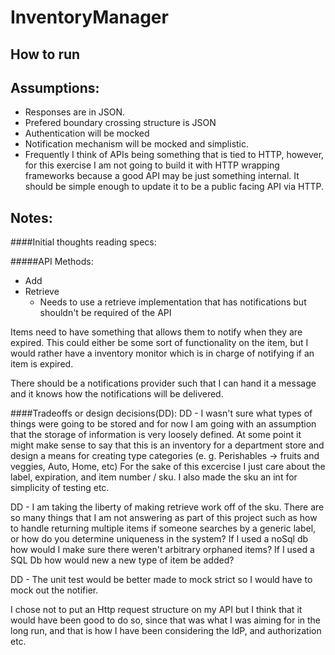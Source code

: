 # InventoryManager

## How to run


## Assumptions: ##
* Responses are in JSON.
* Prefered boundary crossing structure is JSON 
* Authentication will be mocked
* Notification mechanism will be mocked and simplistic.
* Frequently I think of APIs being something that is tied to HTTP, however, for this exercise I am not going to build it with HTTP wrapping frameworks because a good API may be just something internal. It should be simple enough to update it to be a public facing API via HTTP. 

## Notes: ##
####Initial thoughts reading specs: 

#####API Methods: 
* Add
* Retrieve
   * Needs to use a retrieve implementation that has notifications but shouldn't be required of the API

    
Items need to have something that allows them to notify when they are expired. This could either be some sort of functionality on the item, but I would rather have a inventory monitor which is in charge of notifying if an item is expired.
    
There should be a notifications provider such that I can hand it a message and it knows how the notifications will be delivered.    

####Tradeoffs or design decisions(DD):
DD - I wasn't sure what types of things were going to be stored and for now I am going with an assumption that the storage of information is very loosely defined. At some point it might make sense to say that this is an inventory for a department store and design a means for creating type categories (e. g. Perishables -> fruits and veggies, Auto, Home, etc) For the sake of this excercise I just care about the label, expiration, and item number / sku. I also made the sku an int for simplicity of testing etc. 

DD - I am taking the liberty of making retrieve work off of the sku. There are so many things that I am not answering as part of this project such as how to handle returning multiple items if someone searches by a generic label, or how do you determine uniqueness in the system? If I used a noSql db how would I make sure there weren't arbitrary orphaned items? If I used a SQL Db how would new a new type of item be added? 

DD - The unit test would be better made to mock strict so I would have to mock out the notifier. 

I chose not to put an Http request structure on my API but I think that it would have been good to do so, since that was what I was aiming for in the long run, and that is how I have been considering the IdP, and authorization etc. 






